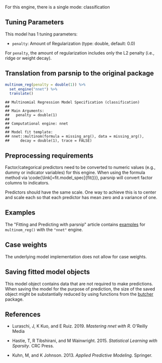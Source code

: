 


For this engine, there is a single mode: classification

## Tuning Parameters



This model has 1 tuning parameters:

- `penalty`: Amount of Regularization (type: double, default: 0.0)

For `penalty`, the amount of regularization includes only the L2 penalty (i.e., ridge or weight decay). 

## Translation from parsnip to the original package


```r
multinom_reg(penalty = double(1)) %>% 
  set_engine("nnet") %>% 
  translate()
```

```
## Multinomial Regression Model Specification (classification)
## 
## Main Arguments:
##   penalty = double(1)
## 
## Computational engine: nnet 
## 
## Model fit template:
## nnet::multinom(formula = missing_arg(), data = missing_arg(), 
##     decay = double(1), trace = FALSE)
```

## Preprocessing requirements


Factor/categorical predictors need to be converted to numeric values (e.g., dummy or indicator variables) for this engine. When using the formula method via \\code{\\link[=fit.model_spec]{fit()}}, parsnip will convert factor columns to indicators.


Predictors should have the same scale. One way to achieve this is to center and 
scale each so that each predictor has mean zero and a variance of one.

## Examples 

The "Fitting and Predicting with parsnip" article contains [examples](https://parsnip.tidymodels.org/articles/articles/Examples.html#multinom-reg-nnet) for `multinom_reg()` with the `"nnet"` engine.

## Case weights


The underlying model implementation does not allow for case weights. 

## Saving fitted model objects


This model object contains data that are not required to make predictions. When saving the model for the purpose of prediction, the size of the saved object might be substantially reduced by using functions from the [butcher](https://butcher.tidymodels.org) package.

## References

 - Luraschi, J, K Kuo, and E Ruiz. 2019. _Mastering nnet with R_. O'Reilly Media
 
 - Hastie, T, R Tibshirani, and M Wainwright. 2015. _Statistical Learning with Sparsity_. CRC Press.
 
 - Kuhn, M, and K Johnson. 2013. _Applied Predictive Modeling_. Springer.


